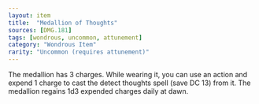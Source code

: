 ```yaml
---
layout: item
title:  "Medallion of Thoughts"
sources: [DMG.181]
tags: [wondrous, uncommon, attunement]
category: "Wondrous Item"
rarity: "Uncommon (requires attunement)"
---
```


The medallion has 3 charges. While wearing it, you can use an action and expend 1 charge to cast the detect thoughts spell (save DC 13) from it. The medallion regains 1d3 expended charges daily at dawn.